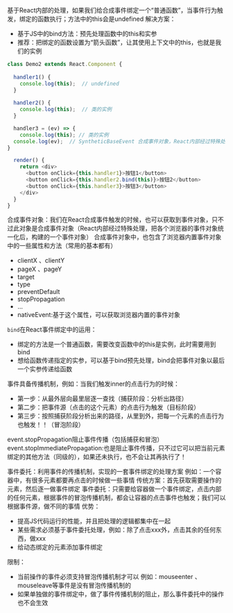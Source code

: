 基于React内部的处理，如果我们给合成事件绑定一个“普通函数”，当事件行为触发，绑定的函数执行；方法中的this会是undefined
解决方案：

- 基于JS中的bind方法：预先处理函数中的this和实参
- 推荐：把绑定的函数设置为“箭头函数”，让其使用上下文中的this，也就是我们的实例

```js
class Demo2 extends React.Component {
  
  handler1() {
    console.log(this);  // undefined
  }
  
  handler2() {
    console.log(this);  // 类的实例
  }

  handler3 = (ev) => {
    console.log(this); // 类的实例
  console.log(ev);  // SyntheticBaseEvent 合成事件对象，React内部经过特殊处理，把各个浏览器的事件对象统一化后，构建的一个事件对象
}

  render() {
    return <div>
      <button onClick={this.handler1}>按钮1</button>
      <button onClick={this.handler2.bind(this)}>按钮2</button>
      <button onClick={this.handler3}>按钮3</button>
    </div>
  }
}

```


合成事件对象：我们在React合成事件触发的时候，也可以获取到事件对象，只不过此对象是合成事件对象（React内部经过特殊处理，把各个浏览器的事件对象统一化后，构建的一个事件对象）
合成事件对象中，也包含了浏览器内置事件对象中的一些属性和方法（常用的基本都有）
- clientX 、clientY
- pageX 、pageY
- target
- type
- preventDefault
- stopPropagation
- ...
- nativeEvent:基于这个属性，可以获取浏览器内置的事件对象


`bind`在React事件绑定中的运用：

- 绑定的方法是一个普通函数，需要改变函数中的this是实例，此时需要用到bind
- 想给函数传递指定的实参，可以基于bind预先处理，bind会把事件对象以最后一个实参传递给函数   


事件具备传播机制，例如：当我们触发inner的点击行为的时候：

- 第一步：从最外层向最里层逐一查找（捕获阶段：分析出路径）
- 第二步：把事件源（点击的这个元素）的点击行为触发（目标阶段）
- 第三步：按照捕获阶段分析出来的路径，从里到外，把每一个元素的点击行为也触发！！（冒泡阶段）

event.stopPropagation阻止事件传播（包括捕获和冒泡）
event.stopImmediatePropagation:也是阻止事件传播，只不过它可以把当前元素绑定的其他方法（同级的），如果还未执行，也不会让其再执行了！


事件委托：利用事件的传播机制，实现的一套事件绑定的处理方案
例如：一个容器中，有很多元素都要再点击的时候做一些事情
传统方案：首先获取需要操作的元素，然后逐一做事件绑定
事件委托：只需要给容器做一个事件绑定，点击内部的任何元素，根据事件的冒泡传播机制，都会让容器的点击事件也触发；我们可以根据事件源，做不同的事情
优势：

- 提高JS代码运行的性能，并且把处理的逻辑都集中在一起
- 某些需求必须基于事件委托处理，例如：除了点击xxx外，点击其余的任何东西，做xxx
- 给动态绑定的元素添加事件绑定

限制：

- 当前操作的事件必须支持冒泡传播机制才可以
例如：mouseenter 、mouseleave等事件是没有冒泡传播机制的
- 如果单独做的事件绑定中，做了事件传播机制的阻止，那么事件委托中的操作也不会生效